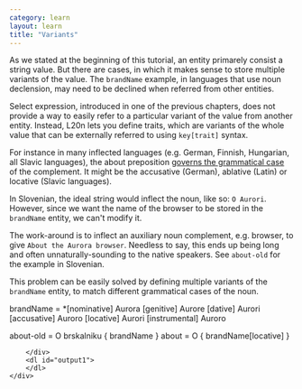 ```yaml
---
category: learn
layout: learn
title: "Variants"
---
```


<section class="clearfix">
	<div class="left">
    <p>As we stated at the beginning of this tutorial, an entity primarely
    consist a string value. But there are cases, in which it makes sense to
    store multiple variants of the value. The <code>brandName</code> example,
    in languages that use noun declension, may need to be declined when
    referred from other entities.</p>
    <p>Select expression, introduced in one of the previous chapters, does not provide a
    way to easily refer to a particular variant of the value from another
    entity. Instead, L20n lets you define traits, which are variants of the whole value
    that can be externally referred to using <code>key[trait]</code> syntax.</p>
    <p>For instance in many inflected languages (e.g. German, Finnish, Hungarian, all Slavic languages), the about preposition <a href="http://en.wikipedia.org/wiki/Case_government">governs the grammatical case</a> of the complement. It might be the accusative (German), ablative (Latin) or locative (Slavic languages).</p>
    <p>In Slovenian, the ideal string would inflect the noun, like so: <code>O Aurori</code>. However, since we want the name of the browser to be stored in the <code class="entity">brandName</code> entity, we can't modify it.</p>
    <p>The work-around is to inflect an auxiliary noun complement, e.g.
    browser, to give <code>About the Aurora browser</code>. Needless to say,
    this ends up being long and often unnaturally-sounding to the native
    speakers. See <code class="entity">about-old</code> for the example in Slovenian.</p>
    <p>This problem can be easily solved by defining multiple variants of the <code class="entity">brandName</code> entity, to match different grammatical cases of the noun.</p>
	</div>
  <div class="right">
		<div class="editor sourceEditor height20"
		  id="sourceEditor1"
		  data-source="sourceEditor1"
		  data-output="output1"
		>brandName =
 *[nominative] Aurora
  [genitive] Aurore
  [dative] Aurori
  [accusative] Auroro
  [locative] Aurori
  [instrumental] Auroro

about-old = O brskalniku { brandName }
about = O { brandName[locative] }

		</div>
		<dl id="output1">
		</dl>
	</div>
</section>
